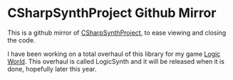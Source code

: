 # CSharpSynthProject Github Mirror

This is a github mirror of [CSharpSynthProject](https://archive.codeplex.com/?p=csharpsynthproject), to ease viewing and closing the code.

I have been working on a total overhaul of this library for my game [Logic World](https://logicworld.net/). This overhaul is called LogicSynth and it will be released when it is done, hopefully later this year.